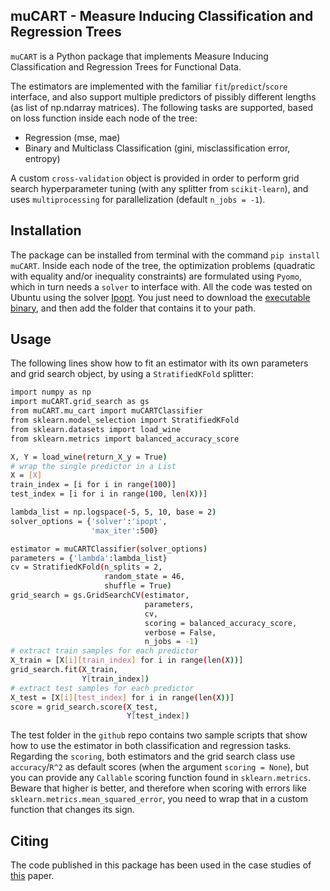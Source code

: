 ## muCART - Measure Inducing Classification and Regression Trees

`muCART` is a Python package that implements Measure Inducing Classification and Regression Trees for Functional Data.

The estimators are implemented with the familiar `fit`/`predict`/`score` interface, and also support multiple predictors of pissibly different lengths (as list of np.ndarray matrices). The following tasks are supported, based on loss function inside each node of the tree:

- Regression (mse, mae)
- Binary and Multiclass Classification (gini, misclassification error, entropy)

A custom `cross-validation` object is provided in order to perform grid search hyperparameter tuning (with any splitter from `scikit-learn`), and uses `multiprocessing` for parallelization (default `n_jobs = -1`).

## Installation

The package can be installed from terminal with the command `pip install muCART`. Inside each node of the tree, the optimization problems (quadratic with equality and/or inequality constraints) are formulated using `Pyomo`, which in turn needs a `solver` to interface with. All the code was tested on Ubuntu using the solver [Ipopt](https://doi.org/10.1007/s10107-004-0559-y). You just need to download the [executable binary](https://ampl.com/products/solvers/open-source/#ipopt), and then add the folder that contains it to your path.


## Usage

The following lines show how to fit an estimator with its own parameters and grid search object, by using a `StratifiedKFold` splitter:

```sh
import numpy as np
import muCART.grid_search as gs
from muCART.mu_cart import muCARTClassifier
from sklearn.model_selection import StratifiedKFold
from sklearn.datasets import load_wine
from sklearn.metrics import balanced_accuracy_score

X, Y = load_wine(return_X_y = True)
# wrap the single predictor in a List
X = [X]
train_index = [i for i in range(100)]
test_index = [i for i in range(100, len(X))]

lambda_list = np.logspace(-5, 5, 10, base = 2)
solver_options = {'solver':'ipopt',
                  'max_iter':500}

estimator = muCARTClassifier(solver_options)
parameters = {'lambda':lambda_list}
cv = StratifiedKFold(n_splits = 2,
                     random_state = 46,
                     shuffle = True)
grid_search = gs.GridSearchCV(estimator,
                              parameters,
                              cv,
                              scoring = balanced_accuracy_score,
                              verbose = False,
                              n_jobs = -1)
# extract train samples for each predictor
X_train = [X[i][train_index] for i in range(len(X))]
grid_search.fit(X_train,
                Y[train_index])
# extract test samples for each predictor
X_test = [X[i][test_index] for i in range(len(X))]
score = grid_search.score(X_test,
                          Y[test_index])
```
The test folder in the `github` repo contains two sample scripts that show how to use the estimator in both classification and regression tasks. Regarding the `scoring`, both estimators and the grid search class use `accuracy`/`R^2` as default scores (when the argument `scoring = None`), but you can provide any `Callable` scoring function found in `sklearn.metrics`. Beware that higher is better, and therefore when scoring with errors like `sklearn.metrics.mean_squared_error`, you need to wrap that in a custom function that changes its sign.

## Citing

The code published in this package has been used in the case studies of [this](https://doi.org/10.1002/sam.11569) paper.
